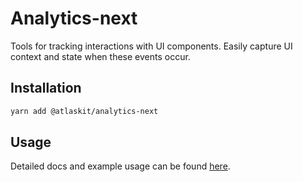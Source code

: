 # Analytics-next

Tools for tracking interactions with UI components. Easily capture UI context and state when these events occur.

## Installation

```sh
yarn add @atlaskit/analytics-next
```

## Usage

Detailed docs and example usage can be found [here](https://atlaskit.atlassian.com/packages/analytics/analytics-next).
